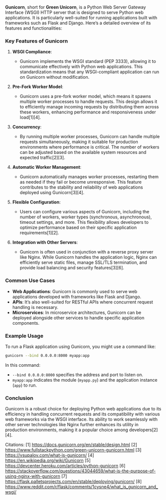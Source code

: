 **Gunicorn**, short for **Green Unicorn**, is a Python Web Server Gateway Interface (WSGI) HTTP server that is designed to serve Python web applications. It is particularly well-suited for running applications built with frameworks such as Flask and Django. Here’s a detailed overview of its features and functionalities:

### Key Features of Gunicorn

1. **WSGI Compliance**:
   - Gunicorn implements the WSGI standard (PEP 3333), allowing it to communicate effectively with Python web applications. This standardization means that any WSGI-compliant application can run on Gunicorn without modification.

2. **Pre-Fork Worker Model**:
   - Gunicorn uses a pre-fork worker model, which means it spawns multiple worker processes to handle requests. This design allows it to efficiently manage incoming requests by distributing them across these workers, enhancing performance and responsiveness under load[1][4].

3. **Concurrency**:
   - By running multiple worker processes, Gunicorn can handle multiple requests simultaneously, making it suitable for production environments where performance is critical. The number of workers can be adjusted based on the available system resources and expected traffic[2][3].

4. **Automatic Worker Management**:
   - Gunicorn automatically manages worker processes, restarting them as needed if they fail or become unresponsive. This feature contributes to the stability and reliability of web applications deployed using Gunicorn[3][4].

5. **Flexible Configuration**:
   - Users can configure various aspects of Gunicorn, including the number of workers, worker types (synchronous, asynchronous), timeout settings, and more. This flexibility allows developers to optimize performance based on their specific application requirements[1][2].

6. **Integration with Other Servers**:
   - Gunicorn is often used in conjunction with a reverse proxy server like Nginx. While Gunicorn handles the application logic, Nginx can efficiently serve static files, manage SSL/TLS termination, and provide load balancing and security features[3][6].

### Common Use Cases
- **Web Applications**: Gunicorn is commonly used to serve web applications developed with frameworks like Flask and Django.
- **APIs**: It’s also well-suited for RESTful APIs where concurrent request handling is necessary.
- **Microservices**: In microservice architectures, Gunicorn can be deployed alongside other services to handle specific application components.

### Example Usage
To run a Flask application using Gunicorn, you might use a command like:

```bash
gunicorn --bind 0.0.0.0:8000 myapp:app
```

In this command:
- `--bind 0.0.0.0:8000` specifies the address and port to listen on.
- `myapp:app` indicates the module (`myapp.py`) and the application instance (`app`) to run.

### Conclusion
Gunicorn is a robust choice for deploying Python web applications due to its efficiency in handling concurrent requests and its compatibility with various web frameworks via the WSGI interface. Its ability to work seamlessly with other server technologies like Nginx further enhances its utility in production environments, making it a popular choice among developers[2][4].

Citations:
[1] https://docs.gunicorn.org/en/stable/design.html
[2] https://www.fullstackpython.com/green-unicorn-gunicorn.html
[3] https://vsupalov.com/what-is-gunicorn/
[4] https://en.wikipedia.org/wiki/Gunicorn
[5] https://devcenter.heroku.com/articles/python-gunicorn
[6] https://stackoverflow.com/questions/43044659/what-is-the-purpose-of-using-nginx-with-gunicorn
[7] https://flask.palletsprojects.com/en/stable/deploying/gunicorn/
[8] https://www.reddit.com/r/flask/comments/1cysne4/what_is_gunicorn_and_wsgi/